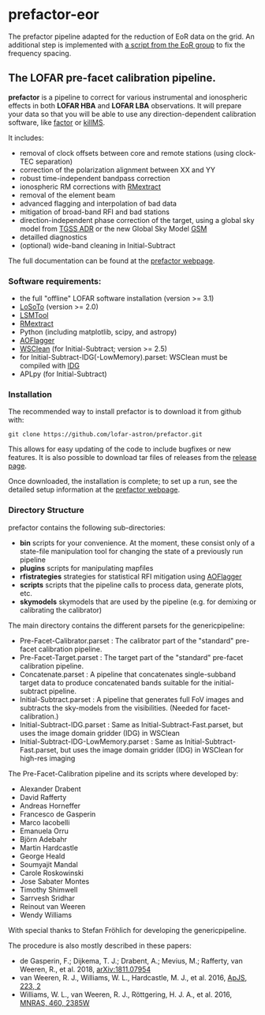 # prefactor-eor

The prefactor pipeline adapted for the reduction of EoR data on the grid. An additional step is implemented with [a script from the EoR group](https://github.com/nudomarinero/Astrocompute-ELAIS-N1/blob/master/pipeline/scripts/check_frequencies.py) to fix the frequency spacing.

## The LOFAR pre-facet calibration pipeline.

**prefactor** is a pipeline to correct for various instrumental and ionospheric effects in both **LOFAR HBA** and **LOFAR LBA** observations.
It will prepare your data so that you will be able to use any direction-dependent calibration software, like [factor](https://github.com/lofar-astron/factor) or [killMS](https://github.com/saopicc/killMS/).

It includes:
* removal of clock offsets between core and remote stations (using clock-TEC separation)
* correction of the polarization alignment between XX and YY
* robust time-independent bandpass correction
* ionospheric RM corrections with [RMextract](https://github.com/lofar-astron/RMextract/)
* removal of the element beam
* advanced flagging and interpolation of bad data
* mitigation of broad-band RFI and bad stations
* direction-independent phase correction of the target, using a global sky model from [TGSS ADR](https://http://tgssadr.strw.leidenuniv.nl/)  or the new Global Sky Model [GSM](http://172.104.228.177/)
* detailled diagnostics
* (optional) wide-band cleaning in Initial-Subtract

The full documentation can be found at the [prefactor webpage](https://www.astron.nl/citt/prefactor/).

### Software requirements:
* the full "offline" LOFAR software installation (version >= 3.1)
* [LoSoTo](https://github.com/revoltek/losoto) (version >= 2.0)
* [LSMTool](https://github.com/darafferty/LSMTool)
* [RMextract](https://github.com/maaijke/RMextract)
* Python (including matplotlib, scipy, and astropy)
* [AOFlagger](https://sourceforge.net/p/aoflagger/wiki/Home/)
* [WSClean](https://sourceforge.net/projects/wsclean) (for Initial-Subtract; version >= 2.5)
* for Initial-Subtract-IDG(-LowMemory).parset: WSClean must be compiled with [IDG](https://gitlab.com/astron-idg/idg)
* APLpy (for Initial-Subtract)

### Installation
The recommended way to install prefactor is to download it from github with:

```
git clone https://github.com/lofar-astron/prefactor.git
```

This allows for easy updating of the code to include bugfixes or new features.
It is also possible to download tar files of releases from the [release page](https://github.com/lofar-astron/prefactor/releases).

Once downloaded, the installation is complete; to set up a run, see the detailed setup information at the [prefactor webpage](https://www.astron.nl/citt/prefactor/).

### Directory Structure
prefactor contains the following sub-directories:
* **bin** scripts for your convenience. At the moment, these consist only of a state-file manipulation tool for changing the state of a previously run pipeline
* **plugins** scripts for manipulating mapfiles
* **rfistrategies** strategies for statistical RFI mitigation using [AOFlagger](https://sourceforge.net/p/aoflagger/wiki/Home/)
* **scripts** scripts that the pipeline calls to process data, generate plots, etc.
* **skymodels** skymodels that are used by the pipeline (e.g. for demixing or calibrating the calibrator)


The main directory contains the different parsets for the genericpipeline:
* Pre-Facet-Calibrator.parset : The calibrator part of the "standard" pre-facet calibration pipeline.
* Pre-Facet-Target.parset : The target part of the "standard" pre-facet calibration pipeline.
* Concatenate.parset : A pipeline that concatenates single-subband target data to produce concatenated bands suitable for the initial-subtract pipeline.
* Initial-Subtract.parset : A pipeline that generates full FoV images and subtracts the sky-models from the visibilities. (Needed for facet-calibration.)
* Initial-Subtract-IDG.parset : Same as Initial-Subtract-Fast.parset, but uses the image domain gridder (IDG) in WSClean
* Initial-Subtract-IDG-LowMemory.parset : Same as Initial-Subtract-Fast.parset, but uses the image domain gridder (IDG) in WSClean for high-res imaging


The Pre-Facet-Calibration pipeline and its scripts where developed by:
* Alexander Drabent
* David Rafferty
* Andreas Horneffer
* Francesco de Gasperin
* Marco Iacobelli
* Emanuela Orru
* Björn Adebahr
* Martin Hardcastle
* George Heald
* Soumyajit Mandal
* Carole Roskowinski
* Jose Sabater Montes
* Timothy Shimwell
* Sarrvesh Sridhar
* Reinout van Weeren
* Wendy Williams

With special thanks to Stefan Fröhlich for developing the genericpipeline.

The procedure is also mostly described in these papers:
* de Gasperin, F.; Dijkema, T. J.; Drabent, A.; Mevius, M.; Rafferty, van Weeren, R., et al. 2018, [arXiv:1811.07954](http://adsabs.harvard.edu/abs/2018arXiv181107954D)
* van Weeren, R. J., Williams, W. L., Hardcastle, M. J., et al. 2016, [ApJS, 223, 2](http://adsabs.harvard.edu/abs/2016ApJS..223....2V)
* Williams, W. L., van Weeren, R. J., Röttgering, H. J. A., et al. 2016, [MNRAS, 460, 2385W](http://adsabs.harvard.edu/abs/2016MNRAS.460.2385W)


